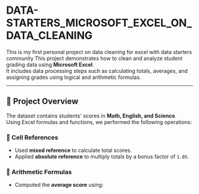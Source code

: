 # DATA-STARTERS_MICROSOFT_EXCEL_ON_DATA_CLEANING
This is my first personal project on data cleaning for excel with data starters community
This project demonstrates how to clean and analyze student grading data using **Microsoft Excel**.  
It includes data processing steps such as calculating totals, averages, and assigning grades using logical and arithmetic formulas.

---

## 🧮 Project Overview

The dataset contains students' scores in **Math, English, and Science**.  
Using Excel formulas and functions, we performed the following operations:

### 🔹 Cell References
- Used **mixed reference** to calculate total scores.
- Applied **absolute reference** to multiply totals by a bonus factor of `1.05`.

### 🔹 Arithmetic Formulas
- Computed the **average score** using:  
